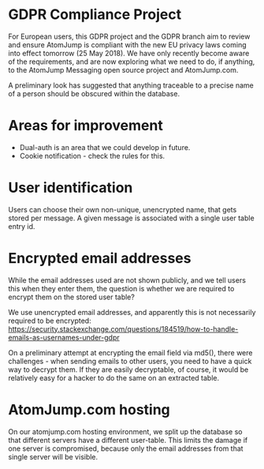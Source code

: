 
# GDPR Compliance Project

For European users, this GDPR project and the GDPR branch aim to review and ensure AtomJump is compliant with the new EU privacy 
laws coming into effect tomorrow (25 May 2018). We have only recently become aware of the requirements, and are now 
exploring what we need to do, if anything, to the AtomJump Messaging open source project and AtomJump.com.

A preliminary look has suggested that anything traceable to a precise name of a person should be obscured within the database.

# Areas for improvement

* Dual-auth is an area that we could develop in future.
* Cookie notification - check the rules for this.


# User identification

Users can choose their own non-unique, unencrypted name, that gets stored per message. A given message
is associated with a single user table entry id.


# Encrypted email addresses

While the email addresses used are not shown publicly, and we tell users this when they enter them,
the question is whether we are required to encrypt them on the stored user table?

We use unencrypted email addresses, and apparently this is not necessarily required to be encrypted:
https://security.stackexchange.com/questions/184519/how-to-handle-emails-as-usernames-under-gdpr

On a preliminary attempt at encrypting the email field via md5(), there were challenges - when sending emails
to other users, you need to have a quick way to decrypt them. If they are easily decryptable, of course, it would
be relatively easy for a hacker to do the same on an extracted table.


# AtomJump.com hosting

On our atomjump.com hosting environment, we split up the database so that different servers have a different
user-table. This limits the damage if one server is compromised, because only the email addresses from that single server
will be visible. 


